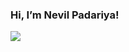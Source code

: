 ### Hi, I’m Nevil Padariya!


<img src="https://github-readme-stats.vercel.app/api?username=Nevil163&&show_icons=true&title_color=151515&icon_color=bgrb12&text_color=000000">

